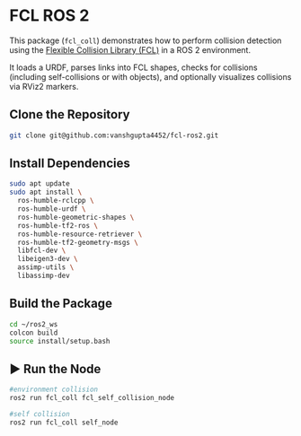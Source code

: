 # FCL ROS 2

This package (`fcl_coll`) demonstrates how to perform collision detection using the [Flexible Collision Library (FCL)](https://github.com/flexible-collision-library/fcl) in a ROS 2 environment.

It loads a URDF, parses links into FCL shapes, checks for collisions (including self-collisions or with objects), and optionally visualizes collisions via RViz2 markers.

## Clone the Repository

```bash
git clone git@github.com:vanshgupta4452/fcl-ros2.git
```



##  Install Dependencies

```bash
sudo apt update
sudo apt install \
  ros-humble-rclcpp \
  ros-humble-urdf \
  ros-humble-geometric-shapes \
  ros-humble-tf2-ros \
  ros-humble-resource-retriever \
  ros-humble-tf2-geometry-msgs \
  libfcl-dev \
  libeigen3-dev \
  assimp-utils \
  libassimp-dev
```



##  Build the Package

```bash
cd ~/ros2_ws
colcon build 
source install/setup.bash
```

## ▶ Run the Node

```bash
#environment collision 
ros2 run fcl_coll fcl_self_collision_node

#self collision
ros2 run fcl_coll self_node
```






